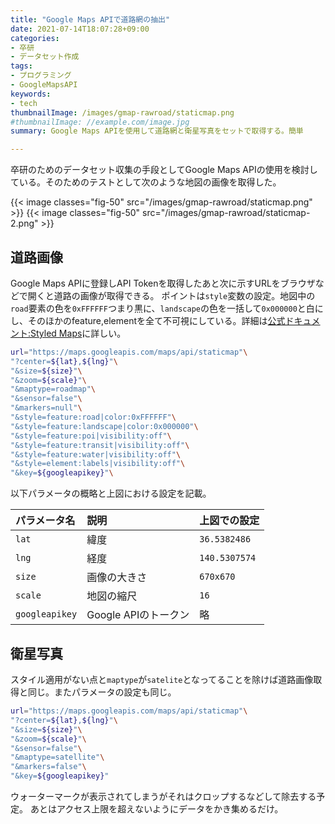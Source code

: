 ```yaml
---
title: "Google Maps APIで道路網の抽出"
date: 2021-07-14T18:07:28+09:00
categories:
- 卒研
- データセット作成
tags:
- プログラミング
- GoogleMapsAPI
keywords:
- tech
thumbnailImage: /images/gmap-rawroad/staticmap.png
#thumbnailImage: //example.com/image.jpg
summary: Google Maps APIを使用して道路網と衛星写真をセットで取得する。簡単

---
```

卒研のためのデータセット収集の手段としてGoogle Maps APIの使用を検討している。そのためのテストとして次のような地図の画像を取得した。

{{< image classes="fig-50" src="/images/gmap-rawroad/staticmap.png" >}}
{{< image classes="fig-50" src="/images/gmap-rawroad/staticmap-2.png" >}}

## 道路画像
Google Maps APIに登録しAPI Tokenを取得したあと次に示すURLをブラウザなどで開くと道路の画像が取得できる。
ポイントは`style`変数の設定。地図中の`road`要素の色を`0xFFFFFF`つまり黒に、`landscape`の色を一括して`0x000000`と白にし、そのほかのfeature,elementを全て不可視にしている。詳細は[公式ドキュメント:Styled Maps](https://developers.google.com/maps/documentation/maps-static/styling?hl=ja)に詳しい。

<!--more-->
```sh
url="https://maps.googleapis.com/maps/api/staticmap"\
"?center=${lat},${lng}"\
"&size=${size}"\
"&zoom=${scale}"\
"&maptype=roadmap"\
"&sensor=false"\
"&markers=null"\
"&style=feature:road|color:0xFFFFFF"\
"&style=feature:landscape|color:0x000000"\
"&style=feature:poi|visibility:off"\
"&style=feature:transit|visibility:off"\
"&style=feature:water|visibility:off"\
"&style=element:labels|visibility:off"\
"&key=${googleapikey}"\
```
以下パラメータの概略と上図における設定を記載。

| パラメータ名   | 説明                 | 上図での設定  |
| :------------- | :------------------- | :------------ |
| `lat`          | 緯度                 | `36.5382486`  |
| `lng`          | 経度                 | `140.5307574` |
| `size`         | 画像の大きさ         | `670x670`     |
| `scale`        | 地図の縮尺           | `16`          |
| `googleapikey` | Google APIのトークン | 略              |


## 衛星写真
スタイル適用がない点と`maptype`が`satelite`となってることを除けば道路画像取得と同じ。またパラメータの設定も同じ。

```sh
url="https://maps.googleapis.com/maps/api/staticmap"\
"?center=${lat},${lng}"\
"&size=${size}"\
"&zoom=${scale}"\
"&sensor=false"\
"&maptype=satellite"\
"&markers=false"\
"&key=${googleapikey}"
```
ウォーターマークが表示されてしまうがそれはクロップするなどして除去する予定。
あとはアクセス上限を超えないようにデータをかき集めるだけ。
